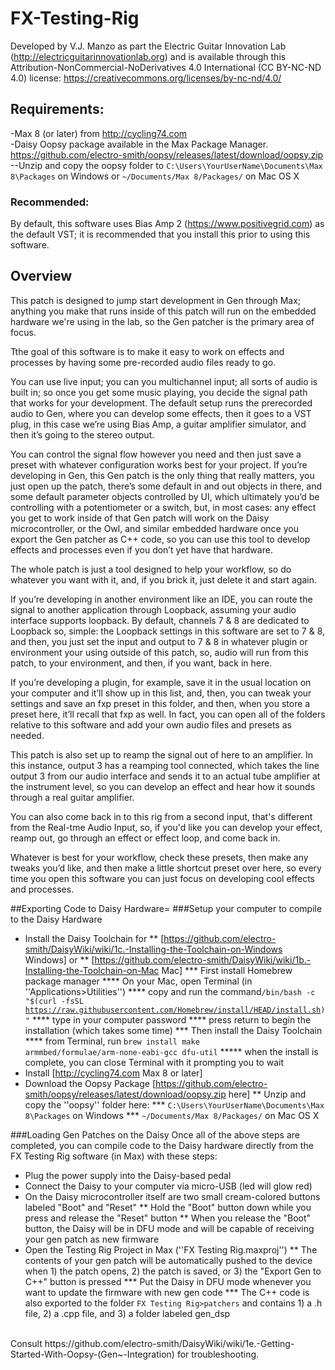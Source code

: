 # FX-Testing-Rig
Developed by V.J. Manzo as part the Electric Guitar Innovation Lab (http://electricguitarinnovationlab.org) and is available through this Attribution-NonCommercial-NoDerivatives 4.0 International (CC BY-NC-ND 4.0) license:  https://creativecommons.org/licenses/by-nc-nd/4.0/ 

## Requirements:
-Max 8 (or later) from http://cycling74.com<br>
 -Daisy Oopsy package available in the Max Package Manager. https://github.com/electro-smith/oopsy/releases/latest/download/oopsy.zip 
 --Unzip and copy the oopsy folder to <code>C:\Users\YourUserName\Documents\Max 8\Packages</code> on Windows or <code>~/Documents/Max 8/Packages/</code> on Mac OS X<br>

### Recommended:
By default, this software uses Bias Amp 2 (https://www.positivegrid.com) as the default VST; it is recommended that you install this prior to using this software. 

## Overview

This patch is designed to jump start development in Gen through Max; anything you make that runs inside of this patch will run on the embedded hardware we're using in the lab, so the Gen patcher is the primary area of focus. 

Tthe goal of this software is to make it easy to work on effects and processes by having some pre-recorded audio files ready to go.

You can use live input; you can you multichannel input; all sorts of audio is built in; so once you get some music playing, you decide the signal path that works for your development. The default setup runs the prerecorded audio to Gen, where you can develop some effects, then it goes to a VST plug, in this case we’re using Bias Amp, a guitar amplifier simulator, and then it’s going to the stereo output. 

You can control the signal flow however you need and then just save a preset with whatever configuration works best for your project. If you’re developing in Gen, this Gen patch is the only thing that really matters, you just open up the patch, there’s some default in and out objects in there, and some default parameter objects controlled by UI, which ultimately you’d be controlling with a potentiometer or a switch, but, in most cases: any effect you get to work inside of that Gen patch will work on the Daisy microcontroller, or the Owl, and similar embedded hardware once you export the Gen patcher as C++ code, so you can use this tool to develop effects and processes even if you don’t yet have that hardware. 

The whole patch is just a tool designed to help your workflow, so do whatever you want with it, and, if you brick it, just delete it and start again. 

If you’re developing in another environment like an IDE, you can route the signal to another application through Loopback, assuming your audio interface supports loopback. By default, channels 7 & 8 are dedicated to Loopback so, simple: the Loopback settings in this software are set to 7 & 8, and then, you just set the input and output to 7 & 8 in whatever plugin or environment your using outside of this patch, so, audio will run from this patch, to your environment, and then, if you want, back in here. 

If you’re developing a plugin, for example, save it in the usual location on your computer and it’ll show up in this list, and, then, you can tweak your settings and save an fxp preset in this folder, and then, when you store a preset here, it’ll recall that fxp as well. In fact, you can open all of the folders relative to this software and add your own audio files and presets as needed. 

This patch is also set up to reamp the signal out of here to an amplifier. In this instance, output 3 has a reamping tool connected, which takes the line output 3 from our audio interface and sends it to an actual tube amplifier at the instrument level, so you can develop an effect and hear how it sounds through a real guitar amplifier. 

You can also come back in to this rig from a second input, that's different from the Real-tme Audio Input, so, if you'd like you can develop your effect, reamp out, go through an effect or effect loop, and come back in. 

Whatever is best for your workflow, check these presets, then make any tweaks you’d like, and then make a little shortcut preset over here, so every time you open this software you can just focus on developing cool effects and processes. 


##Exporting Code to Daisy Hardware=
###Setup your computer to compile to the Daisy Hardware

* Install the Daisy Toolchain for 
** [https://github.com/electro-smith/DaisyWiki/wiki/1c.-Installing-the-Toolchain-on-Windows Windows] or
** [https://github.com/electro-smith/DaisyWiki/wiki/1b.-Installing-the-Toolchain-on-Mac Mac]
*** First install Homebrew package manager
**** On your Mac, open Terminal (in ''Applications>Utilities'')
**** copy and run the command<code>/bin/bash -c "$(curl -fsSL https://raw.githubusercontent.com/Homebrew/install/HEAD/install.sh)"</code>
**** type in your computer password
**** press return to begin the installation (which takes some time)
*** Then install the Daisy Toolchain
**** from Terminal, run <code>brew install make armmbed/formulae/arm-none-eabi-gcc dfu-util</code>
***** when the install is complete, you can close Terminal with it prompting you to wait
* Install [http://cycling74.com Max 8 or later]
* Download the Oopsy Package [https://github.com/electro-smith/oopsy/releases/latest/download/oopsy.zip here]
** Unzip and copy the ''oopsy'' folder here: 
*** <code>C:\Users\YourUserName\Documents\Max 8\Packages</code> on Windows
*** <code>~/Documents/Max 8/Packages/</code> on Mac OS X

###Loading Gen Patches on the Daisy 
Once all of the above steps are completed, you can compile code to the Daisy hardware directly from the FX Testing Rig software (in Max) with these steps:
* Plug the power supply into the Daisy-based pedal
* Connect the Daisy to your computer via micro-USB (led will glow red)
* On the Daisy microcontroller itself are two small cream-colored buttons labeled "Boot" and "Reset"
** Hold the "Boot" button down while you press and release the "Reset" button
** When you release the "Boot" button, the Daisy will be in DFU mode and will be capable of receiving your gen patch as new firmware
* Open the Testing Rig Project in Max (''FX Testing Rig.maxproj'')
** The contents of your gen patch will be automatically pushed to the device when 1) the patch opens, 2) the patch is saved, or 3) the "Export Gen to C++" button is pressed
*** Put the Daisy in DFU mode whenever you want to update the firmware with new gen code
*** The C++ code is also exported to the folder <code>FX Testing Rig⁩>⁨patchers⁩</code> and contains 1) a .h file, 2) a .cpp file, and 3) a folder labeled gen_dsp
<br>
Consult https://github.com/electro-smith/DaisyWiki/wiki/1e.-Getting-Started-With-Oopsy-(Gen~-Integration)  for troubleshooting.
